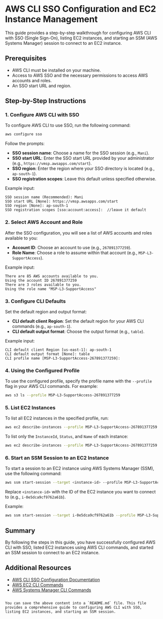
# AWS CLI SSO Configuration and EC2 Instance Management

This guide provides a step-by-step walkthrough for configuring AWS CLI with SSO (Single Sign-On), listing EC2 instances, and starting an SSM (AWS Systems Manager) session to connect to an EC2 instance.

## Prerequisites

- AWS CLI must be installed on your machine.
- Access to AWS SSO and the necessary permissions to access AWS accounts and roles.
- An SSO start URL and region.

## Step-by-Step Instructions

### 1. Configure AWS CLI with SSO

To configure AWS CLI to use SSO, run the following command:

```bash
aws configure sso
```

Follow the prompts:

- **SSO session name**: Choose a name for the SSO session (e.g., `Mani`).
- **SSO start URL**: Enter the SSO start URL provided by your administrator (e.g., `https://vmsp.awsapps.com/start`).
- **SSO region**: Enter the region where your SSO directory is located (e.g., `ap-south-1`).
- **SSO registration scopes**: Leave this default unless specified otherwise.

Example input:

```plaintext
SSO session name (Recommended): Mani
SSO start URL [None]: https://vmsp.awsapps.com/start
SSO region [None]: ap-south-1
SSO registration scopes [sso:account:access]:  //leave it default
```

### 2. Select AWS Account and Role

After the SSO configuration, you will see a list of AWS accounts and roles available to you:

- **Account ID**: Choose an account to use (e.g., `267891377259`).
- **Role Name**: Choose a role to assume within that account (e.g., `MSP-L3-SupportAccess`).

Example input:

```plaintext
There are 85 AWS accounts available to you.
Using the account ID 267891377259
There are 3 roles available to you.
Using the role name "MSP-L3-SupportAccess"
```

### 3. Configure CLI Defaults

Set the default region and output format:

- **CLI default client Region**: Set the default region for your AWS CLI commands (e.g., `ap-south-1`).
- **CLI default output format**: Choose the output format (e.g., `table`).

Example input:

```plaintext
CLI default client Region [us-east-1]: ap-south-1
CLI default output format [None]: table
CLI profile name [MSP-L3-SupportAccess-267891377259]:
```

### 4. Using the Configured Profile

To use the configured profile, specify the profile name with the `--profile` flag in your AWS CLI commands. For example:

```bash
aws s3 ls --profile MSP-L3-SupportAccess-267891377259
```

### 5. List EC2 Instances

To list all EC2 instances in the specified profile, run:

```bash
aws ec2 describe-instances --profile MSP-L3-SupportAccess-267891377259
```

To list only the `InstanceId`, `Status`, and `Name` of each instance:

```bash
aws ec2 describe-instances --profile MSP-L3-SupportAccess-267891377259 --query 'Reservations[*].Instances[*].{InstanceId:InstanceId, Status:State.Name, Name:Tags[?Key==`Name`].Value | [0]}' --output table
```

### 6. Start an SSM Session to an EC2 Instance

To start a session to an EC2 instance using AWS Systems Manager (SSM), use the following command:

```bash
aws ssm start-session --target <instance-id> --profile MSP-L3-SupportAccess-267891377259
```

Replace `<instance-id>` with the ID of the EC2 instance you want to connect to (e.g., `i-0e5dca9cf9762a61b`).

Example:

```bash
aws ssm start-session --target i-0e5dca9cf9762a61b --profile MSP-L3-SupportAccess-267891377259
```

## Summary

By following the steps in this guide, you have successfully configured AWS CLI with SSO, listed EC2 instances using AWS CLI commands, and started an SSM session to connect to an EC2 instance.

## Additional Resources

- [AWS CLI SSO Configuration Documentation](https://docs.aws.amazon.com/cli/latest/userguide/cli-configure-sso.html)
- [AWS EC2 CLI Commands](https://docs.aws.amazon.com/cli/latest/reference/ec2/index.html)
- [AWS Systems Manager CLI Commands](https://docs.aws.amazon.com/cli/latest/reference/ssm/index.html)
```

You can save the above content into a `README.md` file. This file provides a comprehensive guide to configuring AWS CLI with SSO, listing EC2 instances, and starting an SSM session.

